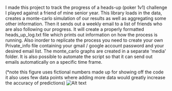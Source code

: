 I made this project to track the progress of a heads-up (poker 1v1) challenge I played against a friend of mine senior year. This library loads in the data, creates a monte-carlo simulation of our results as well as aggregating some other information. Then it sends out a weekly email to a list of friends who are also following our progress. It will create a properly formatted heads_up_log.txt file which prints out information on how the process is running. Also inorder to replicate the process you need to create your own Private_info file containing your gmail / google account password and your desired email list. The monte_carlo graphs are created in a separate 'media' folder. It is also possible to automate the script so that it can send out emails automatically on a specific time frame. 

(*note this figure uses fictional numbers made up for showing off the code it also uses few data points where adding more data would greatly increase the accuracy of predictions)
![Alt text](https://github.com/jcpearlson/Poker_Simulator_and_Heads_Up_Messanger/blob/main/media/example_figure.png)

